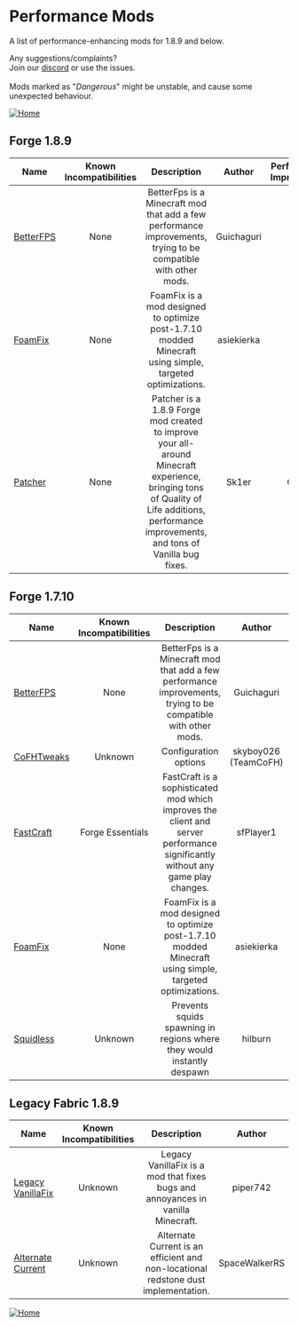 # Performance Mods
A list of performance-enhancing mods for 1.8.9 and below.

Any suggestions/complaints?<br>
Join our [discord](https://discord.gg/8nzHYhVUQS) or use the issues.<br><br>
Mods marked as "*Dangerous*" might be unstable, and cause some unexpected behaviour.

[![Home](https://i.imgur.com/zGuelkW.png)](https://github.com/NordicGamerFE/usefulmods/blob/main/README.md)

## Forge 1.8.9

| Name | Known Incompatibilities | Description | Author | Performance Improvement |
| --- | :---: | :---: | :---: | :---: |
| [BetterFPS](https://www.curseforge.com/minecraft/mc-mods/betterfps) | None | BetterFps is a Minecraft mod that add a few performance improvements, trying to be compatible with other mods. | Guichaguri | Both |
| [FoamFix](https://www.curseforge.com/minecraft/mc-mods/foamfix-optimization-mod) | None | FoamFix is a mod designed to optimize post-1.7.10 modded Minecraft using simple, targeted optimizations. | asiekierka | Both |
| [Patcher](https://sk1er.club/mods/patcher) | None | Patcher is a 1.8.9 Forge mod created to improve your all-around Minecraft experience, bringing tons of Quality of Life additions, performance improvements, and tons of Vanilla bug fixes. | Sk1er | Client | 

## Forge 1.7.10

| Name | Known Incompatibilities | Description | Author | Performance Improvement |
| --- | :---: | :---: | :---: | :---: |
| [BetterFPS](https://www.curseforge.com/minecraft/mc-mods/betterfps) | None | BetterFps is a Minecraft mod that add a few performance improvements, trying to be compatible with other mods. | Guichaguri | Both |
| [CoFHTweaks](https://www.curseforge.com/minecraft/mc-mods/cofhtweaks) | Unknown | Configuration options | skyboy026 (TeamCoFH) | Both |
| [FastCraft](https://www.curseforge.com/minecraft/mc-mods/fastcraft) | Forge Essentials | FastCraft is a sophisticated mod which improves the client and server performance significantly without any game play changes. | sfPlayer1 | Both |
| [FoamFix](https://www.curseforge.com/minecraft/mc-mods/foamfix-optimization-mod) | None | FoamFix is a mod designed to optimize post-1.7.10 modded Minecraft using simple, targeted optimizations. | asiekierka | Both |
| [Squidless](https://www.curseforge.com/minecraft/mc-mods/squidless) | Unknown | Prevents squids spawning in regions where they would instantly despawn | hilburn | Server |

## Legacy Fabric 1.8.9

| Name | Known Incompatibilities | Description | Author | Performance Improvement |
| --- | :---: | :---: | :---: | :---: |
| [Legacy VanillaFix](https://modrinth.com/mod/legacyvanillafix) | Unknown | Legacy VanillaFix is a mod that fixes bugs and annoyances in vanilla Minecraft. | piper742 | Both |
| [Alternate Current](https://www.curseforge.com/minecraft/mc-mods/alternate-current) | Unknown | Alternate Current is an efficient and non-locational redstone dust implementation. | SpaceWalkerRS | Both |

[![Home](https://i.imgur.com/zGuelkW.png)](https://github.com/NordicGamerFE/usefulmods/blob/main/README.md)

